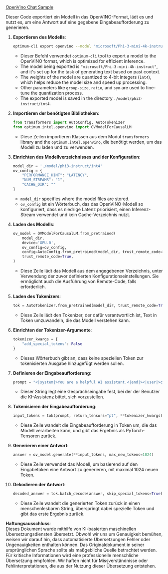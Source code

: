 [OpenVino Chat Sample](../../../../../../code/06.E2E/E2E_OpenVino_Chat_Phi3-instruct.ipynb)

Dieser Code exportiert ein Modell in das OpenVINO-Format, lädt es und nutzt es, um eine Antwort auf eine gegebene Eingabeaufforderung zu generieren.

1. **Exportieren des Modells**:
   ```bash
   optimum-cli export openvino --model "microsoft/Phi-3-mini-4k-instruct" --task text-generation-with-past --weight-format int4 --group-size 128 --ratio 0.6 --sym --trust-remote-code ./model/phi3-instruct/int4
   ```
   - Dieser Befehl verwendet `optimum-cli` tool to export a model to the OpenVINO format, which is optimized for efficient inference.
   - The model being exported is `"microsoft/Phi-3-mini-4k-instruct"`, and it's set up for the task of generating text based on past context.
   - The weights of the model are quantized to 4-bit integers (`int4`), which helps reduce the model size and speed up processing.
   - Other parameters like `group-size`, `ratio`, and `sym` are used to fine-tune the quantization process.
   - The exported model is saved in the directory `./model/phi3-instruct/int4`.

2. **Importieren der benötigten Bibliotheken**:
   ```python
   from transformers import AutoConfig, AutoTokenizer
   from optimum.intel.openvino import OVModelForCausalLM
   ```
   - Diese Zeilen importieren Klassen aus dem Modul `transformers` library and the `optimum.intel.openvino`, die benötigt werden, um das Modell zu laden und zu verwenden.

3. **Einrichten des Modellverzeichnisses und der Konfiguration**:
   ```python
   model_dir = './model/phi3-instruct/int4'
   ov_config = {
       "PERFORMANCE_HINT": "LATENCY",
       "NUM_STREAMS": "1",
       "CACHE_DIR": ""
   }
   ```
   - `model_dir` specifies where the model files are stored.
   - `ov_config` ist ein Wörterbuch, das das OpenVINO-Modell so konfiguriert, dass es niedrige Latenz priorisiert, einen Inferenz-Stream verwendet und kein Cache-Verzeichnis nutzt.

4. **Laden des Modells**:
   ```python
   ov_model = OVModelForCausalLM.from_pretrained(
       model_dir,
       device='GPU.0',
       ov_config=ov_config,
       config=AutoConfig.from_pretrained(model_dir, trust_remote_code=True),
       trust_remote_code=True,
   )
   ```
   - Diese Zeile lädt das Modell aus dem angegebenen Verzeichnis, unter Verwendung der zuvor definierten Konfigurationseinstellungen. Sie ermöglicht auch die Ausführung von Remote-Code, falls erforderlich.

5. **Laden des Tokenizers**:
   ```python
   tok = AutoTokenizer.from_pretrained(model_dir, trust_remote_code=True)
   ```
   - Diese Zeile lädt den Tokenizer, der dafür verantwortlich ist, Text in Token umzuwandeln, die das Modell verstehen kann.

6. **Einrichten der Tokenizer-Argumente**:
   ```python
   tokenizer_kwargs = {
       "add_special_tokens": False
   }
   ```
   - Dieses Wörterbuch gibt an, dass keine speziellen Token zur tokenisierten Ausgabe hinzugefügt werden sollen.

7. **Definieren der Eingabeaufforderung**:
   ```python
   prompt = "<|system|>You are a helpful AI assistant.<|end|><|user|>can you introduce yourself?<|end|><|assistant|>"
   ```
   - Dieser String legt eine Gesprächseingabe fest, bei der der Benutzer die KI-Assistenz bittet, sich vorzustellen.

8. **Tokenisieren der Eingabeaufforderung**:
   ```python
   input_tokens = tok(prompt, return_tensors="pt", **tokenizer_kwargs)
   ```
   - Diese Zeile wandelt die Eingabeaufforderung in Token um, die das Modell verarbeiten kann, und gibt das Ergebnis als PyTorch-Tensoren zurück.

9. **Generieren einer Antwort**:
   ```python
   answer = ov_model.generate(**input_tokens, max_new_tokens=1024)
   ```
   - Diese Zeile verwendet das Modell, um basierend auf den Eingabetoken eine Antwort zu generieren, mit maximal 1024 neuen Token.

10. **Dekodieren der Antwort**:
    ```python
    decoded_answer = tok.batch_decode(answer, skip_special_tokens=True)[0]
    ```
    - Diese Zeile wandelt die generierten Token zurück in einen menschenlesbaren String, überspringt dabei spezielle Token und gibt das erste Ergebnis zurück.

**Haftungsausschluss**:  
Dieses Dokument wurde mithilfe von KI-basierten maschinellen Übersetzungsdiensten übersetzt. Obwohl wir uns um Genauigkeit bemühen, weisen wir darauf hin, dass automatisierte Übersetzungen Fehler oder Ungenauigkeiten enthalten können. Das Originaldokument in seiner ursprünglichen Sprache sollte als maßgebliche Quelle betrachtet werden. Für kritische Informationen wird eine professionelle menschliche Übersetzung empfohlen. Wir haften nicht für Missverständnisse oder Fehlinterpretationen, die aus der Nutzung dieser Übersetzung entstehen.